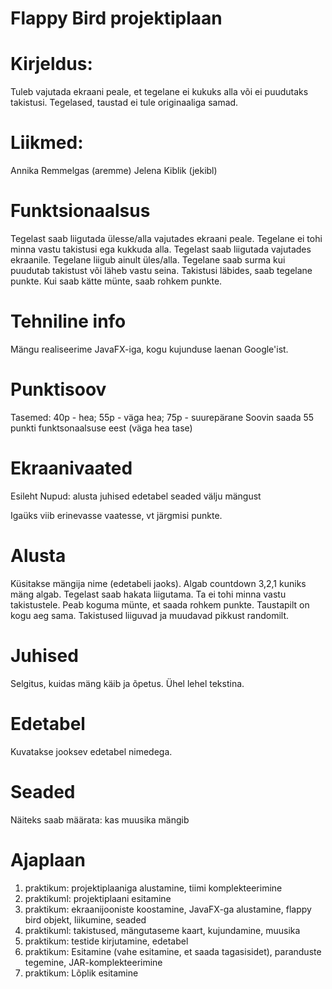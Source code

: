 # Flappy Bird projektiplaan

# Kirjeldus:
Tuleb vajutada ekraani peale, et tegelane ei kukuks alla või ei puudutaks takistusi.
Tegelased, taustad ei tule originaaliga samad.


# Liikmed:
Annika Remmelgas (aremme)
Jelena Kiblik (jekibl)


# Funktsionaalsus

Tegelast saab liigutada ülesse/alla vajutades ekraani peale. Tegelane ei tohi minna vastu takistusi ega kukkuda alla.
Tegelast saab liigutada vajutades ekraanile.
Tegelane liigub ainult üles/alla.
Tegelane saab surma kui puudutab takistust või läheb vastu seina.
Takistusi läbides, saab tegelane punkte.
Kui saab kätte münte, saab rohkem punkte.


# Tehniline info
Mängu realiseerime JavaFX-iga, kogu kujunduse laenan Google'ist.

# Punktisoov
Tasemed: 40p - hea; 55p - väga hea; 75p - suurepärane
Soovin saada 55 punkti funktsonaalsuse eest (väga hea tase)

# Ekraanivaated

Esileht
Nupud:
alusta
juhised
edetabel
seaded
välju mängust

Igaüks viib erinevasse vaatesse, vt järgmisi punkte.

# Alusta

Küsitakse mängija nime (edetabeli jaoks). Algab countdown 3,2,1 kuniks mäng algab. Tegelast saab hakata liigutama. Ta ei tohi minna vastu takistustele. Peab koguma münte, et saada rohkem punkte. Taustapilt on kogu aeg sama. Takistused liiguvad ja muudavad pikkust randomilt. 

# Juhised

Selgitus, kuidas mäng käib ja õpetus. Ühel lehel tekstina.

# Edetabel

Kuvatakse jooksev edetabel nimedega.

# Seaded

Näiteks saab määrata: kas muusika mängib


# Ajaplaan

1. praktikum: projektiplaaniga alustamine, tiimi komplekteerimine
2. praktikuml: projektiplaani esitamine
3. praktikum: ekraanijooniste koostamine, JavaFX-ga alustamine, flappy bird objekt, liikumine, seaded
4. praktikuml: takistused, mängutaseme kaart, kujundamine, muusika
5. praktikum: testide kirjutamine, edetabel
6. praktikum: Esitamine (vahe esitamine, et saada tagasisidet), paranduste tegemine, JAR-komplekteerimine
7. praktikum: Lõplik esitamine